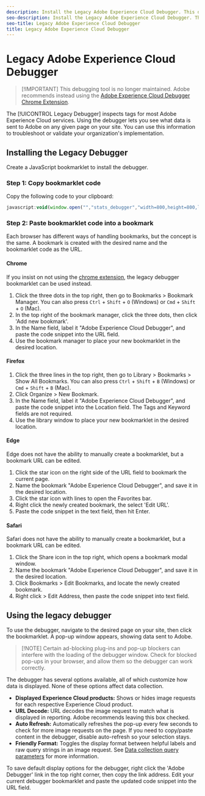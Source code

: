 ```yaml
---
description: Install the Legacy Adobe Experience Cloud Debugger. This debugger inspects tags for the Analytics, Target, Advertising Cloud, Identity Service, DTM, and Launch.
seo-description: Install the Legacy Adobe Experience Cloud Debugger. This debugger inspects tags for the Analytics, Target, Advertising Cloud, Identity Service, DTM, and Launch.
seo-title: Legacy Adobe Experience Cloud Debugger
title: Legacy Adobe Experience Cloud Debugger
---
```


# Legacy Adobe Experience Cloud Debugger

> [!IMPORTANT] This debugging tool is no longer maintained. Adobe recommends instead using the [Adobe Experience Cloud Debugger Chrome Extension](https://docs.adobe.com/content/help/en/debugger/using/experience-cloud-debugger.html).

The [!UICONTROL Legacy Debugger] inspects tags for most Adobe Experience Cloud services. Using the debugger lets you see what data is sent to Adobe on any given page on your site. You can use this information to troubleshoot or validate your organization's implementation.

## Installing the Legacy Debugger

Create a JavaScript bookmarklet to install the debugger.

### Step 1: Copy bookmarklet code

Copy the following code to your clipboard:

```JavaScript
javascript:void(window.open("","stats_debugger","width=800,height=800,location=0,menubar=0,status=1,toolbar=0,resizable=1,scrollbars=1").document.write("<script language=\"JavaScript\" id=dbg src=\"https://www.adobetag.com/d1/digitalpulsedebugger/live/DPD.js\"></"+"script>"+"<script language=\"JavaScript\">window.focus();</script>"));
```

### Step 2: Paste bookmarklet code into a bookmark

Each browser has different ways of handling bookmarks, but the concept is the same. A bookmark is created with the desired name and the bookmarklet code as the URL.

#### Chrome

If you insist on not using the [chrome extension](https://docs.adobe.com/content/help/en/debugger/using/experience-cloud-debugger.html), the legacy debugger bookmarklet can be used instead.

1. Click the three dots in the top right, then go to Bookmarks > Bookmark Manager. You can also press `Ctrl` + `Shift` + `O` (Windows) or `Cmd` + `Shift` + `O` (Mac).
2. In the top right of the bookmark manager, click the three dots, then click 'Add new bookmark'.
3. In the Name field, label it "Adobe Experience Cloud Debugger", and paste the code snippet into the URL field.
4. Use the bookmark manager to place your new bookmarklet in the desired location.

#### Firefox

1. Click the three lines in the top right, then go to Library > Bookmarks > Show All Bookmarks. You can also press `Ctrl` + `Shift` + `B` (Windows) or `Cmd` + `Shift` + `B` (Mac).
2. Click Organize > New Bookmark.
3. In the Name field, label it "Adobe Experience Cloud Debugger", and paste the code snippet into the Location field. The Tags and Keyword fields are not required.
4. Use the library window to place your new bookmarklet in the desired location.

#### Edge

Edge does not have the ability to manually create a bookmarklet, but a bookmark URL can be edited.

1. Click the star icon on the right side of the URL field to bookmark the current page.
2. Name the bookmark "Adobe Experience Cloud Debugger", and save it in the desired location.
3. Click the star icon with lines to open the Favorites bar.
4. Right click the newly created bookmark, the select 'Edit URL'.
5. Paste the code snippet in the text field, then hit Enter.

#### Safari

Safari does not have the ability to manually create a bookmarklet, but a bookmark URL can be edited.

1. Click the Share icon in the top right, which opens a bookmark modal window.
2. Name the bookmark "Adobe Experience Cloud Debugger", and save it in the desired location.
3. Click Bookmarks > Edit Bookmarks, and locate the newly created bookmark.
4. Right click > Edit Address, then paste the code snippet into text field.

## Using the legacy debugger

To use the debugger, navigate to the desired page on your site, then click the bookmarklet. A pop-up window appears, showing data sent to Adobe.

> [!NOTE] Certain ad-blocking plug-ins and pop-up blockers can interfere with the loading of the debugger window. Check for blocked pop-ups in your browser, and allow them so the debugger can work correctly.

The debugger has several options available, all of which customize how data is displayed. None of these options affect data collection.

* **Displayed Experience Cloud products:** Shows or hides image requests for each respective Experience Cloud product.
* **URL Decode:** URL decodes the image request to match what is displayed in reporting. Adobe recommends leaving this box checked.
* **Auto Refresh:** Automatically refreshes the pop-up every few seconds to check for more image requests on the page. If you need to copy/paste content in the debugger, disable auto-refresh so your selection stays.
* **Friendly Format:** Toggles the display format between helpful labels and raw query strings in an image request. See [Data collection query parameters](../js-implementation/data-collection/query-parameters.md) for more information.

To save default display options for the debugger, right click the 'Adobe Debugger' link in the top right corner, then copy the link address. Edit your current debugger bookmarklet and paste the updated code snippet into the URL field.
